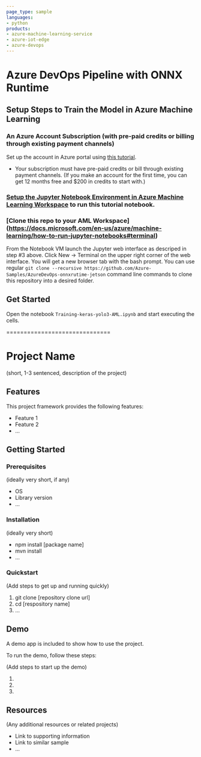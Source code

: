 ```yaml
---
page_type: sample
languages:
- python
products:
- azure-machine-learning-service
- azure-iot-edge
- azure-devops
---
```


# Azure DevOps Pipeline with ONNX Runtime


## Setup Steps to Train the Model in Azure Machine Learning

### An Azure Account Subscription (with pre-paid credits or billing through existing payment channels)

Set up the account in Azure portal using [this tutorial](https://azure.microsoft.com/en-us/free/). 
* Your subscription must have pre-paid credits or bill through existing payment channels. (If you make an account for the first time, you can get 12 months free and $200 in credits to start with.)

### [Setup the Jupyter Notebook Environment in Azure Machine Learning Workspace](https://docs.microsoft.com/en-us/azure/machine-learning/how-to-run-jupyter-notebooks) to run this tutorial notebook.

### [Clone this repo to your AML Workspace] (https://docs.microsoft.com/en-us/azure/machine-learning/how-to-run-jupyter-notebooks#terminal)
From the Notebook VM launch the Jupyter web interface as descriped in step #3 above. Click New -> Terminal on the upper right corner of the web interface. You will get a new browser tab with the bash prompt. 
You can use regular `git clone --recursive https://github.com/Azure-Samples/AzureDevOps-onnxrutime-jetson` command line commands to clone this repository into a desired folder.

## Get Started
Open the notebook `Training-keras-yolo3-AML.ipynb` and start executing the cells. 

==============================

# Project Name

(short, 1-3 sentenced, description of the project)

## Features

This project framework provides the following features:

* Feature 1
* Feature 2
* ...

## Getting Started

### Prerequisites

(ideally very short, if any)

- OS
- Library version
- ...

### Installation

(ideally very short)

- npm install [package name]
- mvn install
- ...

### Quickstart
(Add steps to get up and running quickly)

1. git clone [repository clone url]
2. cd [respository name]
3. ...


## Demo

A demo app is included to show how to use the project.

To run the demo, follow these steps:

(Add steps to start up the demo)

1.
2.
3.

## Resources

(Any additional resources or related projects)

- Link to supporting information
- Link to similar sample
- ...
